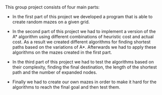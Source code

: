 This group project consists of four main parts:

- In the first part of this project we developed a program that is able to create random mazes on a given grid.

- In the second part of this project we had to implement a version of the A* algorithm using different combinations of heuristic cost and actual cost. As a result we created different algorithms for finding shortest paths based on the variations of A*. Afterwards we had to apply these algorithms on the mazes created in the first part.

- In the third part of this project we had to test the algorithms based on their complexity, finding the final destination, the length of the shortest path and the number of expanded nodes.

- Finally we had to create our own mazes in order to make it hard for the algorithms to reach the final goal and then test them.
